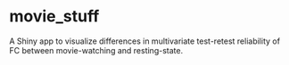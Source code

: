 # movie_stuff
A Shiny app to visualize differences in multivariate test-retest reliability of FC between movie-watching and resting-state.

